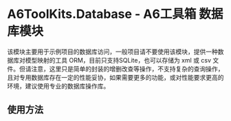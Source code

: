 ﻿# A6ToolKits.Database - A6工具箱 数据库模块

该模块主要用于示例项目的数据库访问，一般项目请不要使用该模块，提供一种数据库对模型映射的工具 ORM，目前只支持SQLite，也可以存储为 xml 或 csv 文件。但请注意，这里只是简单的封装的增删改查等操作，不支持复杂的查询操作，且对专用数据库存在一定的性能妥协，如果需要更多的功能，或对性能要求更高的环境，建议使用专业的数据库操作库。

## 使用方法

